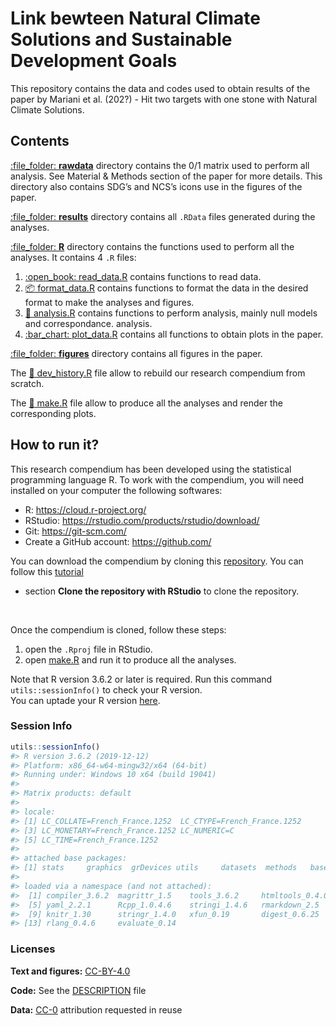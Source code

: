
<!-- README.md is generated from README.Rmd. Please edit that file -->

# Link bewteen Natural Climate Solutions and Sustainable Development Goals

This repository contains the data and codes used to obtain results of
the paper by Mariani et al. (202?) - Hit two targets with one stone with
Natural Climate Solutions.

## Contents

[:file\_folder: **rawdata**](rawdata/) directory contains the 0/1 matrix
used to perform all analysis. See Material & Methods section of the
paper for more details. This directory also contains SDG’s and NCS’s
icons use in the figures of the paper.

[:file\_folder: **results**](results/) directory contains all `.RData`
files generated during the analyses.

[:file\_folder: **R**](R/) directory contains the functions used to
perform all the analyses. It contains 4 `.R` files:

1.  [:open\_book: read\_data.R](R/read_data.R) contains functions to
    read data.
2.  [:package: format\_data.R](R/format_data.R) contains functions to
    format the data in the desired format to make the analyses and
    figures.
3.  [:microscope: analysis.R](R/analysis.R) contains functions to
    perform analysis, mainly null models and correspondance. analysis.
4.  [:bar\_chart: plot\_data.R](R/plot_data.R) contains all functions to
    obtain plots in the paper.

[:file\_folder: **figures**](figures/) directory contains all figures in
the paper.

The [:hammer: dev\_history.R](dev_history.R) file allow to rebuild our
research compendium from scratch.

The [:briefcase: make.R](make.R) file allow to produce all the analyses
and render the corresponding plots.

## How to run it?

This research compendium has been developed using the statistical
programming language R. To work with the compendium, you will need
installed on your computer the following softwares:

  - R: <https://cloud.r-project.org/>
  - RStudio: <https://rstudio.com/products/rstudio/download/>
  - Git: <https://git-scm.com/>
  - Create a GitHub account: <https://github.com/>

You can download the compendium by cloning this
[repository](https://github.com/GaelMariani/NCSSDGproj). You can follow
this
[tutorial](https://resources.github.com/whitepapers/github-and-rstudio/#:~:text=Clone%20the%20repository%20with%20RStudio&text=Click%20the%20Copy%20to%20clipboard,the%20Project%20directory%20name%20field.)
- section **Clone the repository with RStudio** to clone the repository.
<br>

Once the compendium is cloned, follow these steps:

1.  open the `.Rproj` file in RStudio.
2.  open [make.R](make.R) and run it to produce all the analyses.

Note that R version 3.6.2 or later is required. Run this command
`utils::sessionInfo()` to check your R version. <br> You can uptade your
R version [here](https://cran.r-project.org).

### Session Info

``` r
utils::sessionInfo()
#> R version 3.6.2 (2019-12-12)
#> Platform: x86_64-w64-mingw32/x64 (64-bit)
#> Running under: Windows 10 x64 (build 19041)
#> 
#> Matrix products: default
#> 
#> locale:
#> [1] LC_COLLATE=French_France.1252  LC_CTYPE=French_France.1252   
#> [3] LC_MONETARY=French_France.1252 LC_NUMERIC=C                  
#> [5] LC_TIME=French_France.1252    
#> 
#> attached base packages:
#> [1] stats     graphics  grDevices utils     datasets  methods   base     
#> 
#> loaded via a namespace (and not attached):
#>  [1] compiler_3.6.2  magrittr_1.5    tools_3.6.2     htmltools_0.4.0
#>  [5] yaml_2.2.1      Rcpp_1.0.4.6    stringi_1.4.6   rmarkdown_2.5  
#>  [9] knitr_1.30      stringr_1.4.0   xfun_0.19       digest_0.6.25  
#> [13] rlang_0.4.6     evaluate_0.14
```

### Licenses

**Text and figures:**
[CC-BY-4.0](http://creativecommons.org/licenses/by/4.0/)

**Code:** See the [DESCRIPTION](DESCRIPTION) file

**Data:** [CC-0](http://creativecommons.org/publicdomain/zero/1.0/)
attribution requested in reuse
